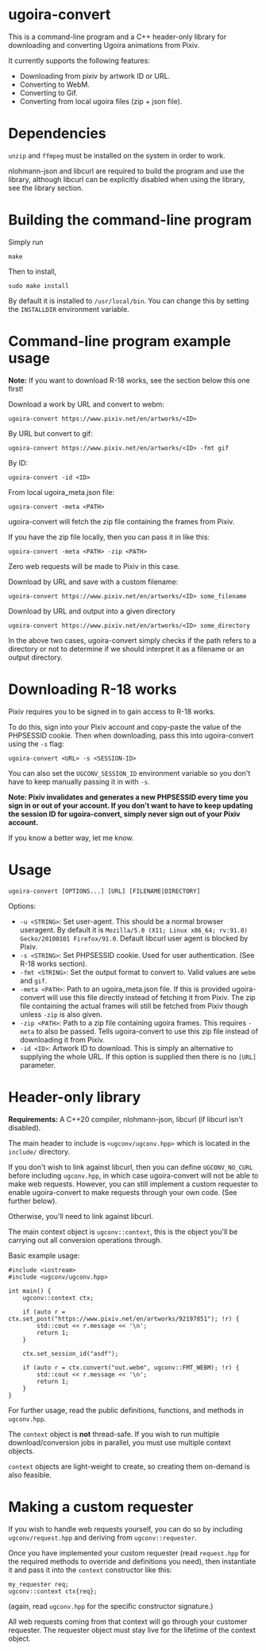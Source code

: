 # ugoira-convert

This is a command-line program and a C++ header-only library for downloading and converting Ugoira animations from Pixiv.

It currently supports the following features:

- Downloading from pixiv by artwork ID or URL.
- Converting to WebM.
- Converting to Gif.
- Converting from local ugoira files (zip + json file).

# Dependencies

`unzip` and `ffmpeg` must be installed on the system in order to work.

nlohmann-json and libcurl are required to build the program and use the library, although libcurl can be explicitly disabled when using the library, see the library section.

# Building the command-line program

Simply run

	make

Then to install,

	sudo make install

By default it is installed to `/usr/local/bin`. You can change this by setting the `INSTALLDIR` environment variable.

# Command-line program example usage

**Note:** If you want to download R-18 works, see the section below this one first!

Download a work by URL and convert to webm:

	ugoira-convert https://www.pixiv.net/en/artworks/<ID>

By URL but convert to gif:

	ugoira-convert https://www.pixiv.net/en/artworks/<ID> -fmt gif

By ID:

	ugoira-convert -id <ID>

From local ugoira_meta.json file:

	ugoira-convert -meta <PATH>

ugoira-convert will fetch the zip file containing the frames from Pixiv.

If you have the zip file locally, then you can pass it in like this:

	ugoira-convert -meta <PATH> -zip <PATH>

Zero web requests will be made to Pixiv in this case.

Download by URL and save with a custom filename:

	ugoira-convert https://www.pixiv.net/en/artworks/<ID> some_filename

Download by URL and output into a given directory

	ugoira-convert https://www.pixiv.net/en/artworks/<ID> some_directory

In the above two cases, ugoira-convert simply checks if the path refers to a directory or not to determine if we should interpret it as a filename or an output directory.

# Downloading R-18 works

Pixiv requires you to be signed in to gain access to R-18 works.

To do this, sign into your Pixiv account and copy-paste the value of the PHPSESSID cookie. Then when downloading, pass this into ugoira-convert using the `-s` flag:

	ugoira-convert <URL> -s <SESSION-ID>

You can also set the `UGCONV_SESSION_ID` environment variable so you don't have to keep manually passing it in with `-s`.

**Note: Pixiv invalidates and generates a new PHPSESSID every time you sign in or out of your account. If you don't want to have to keep updating the session ID for ugoira-convert, simply never sign out of your Pixiv account.**

If you know a better way, let me know.

# Usage

	ugoira-convert [OPTIONS...] [URL] [FILENAME|DIRECTORY]

Options:

- `-u <STRING>`: Set user-agent. This should be a normal browser useragent. By default it is `Mozilla/5.0 (X11; Linux x86_64; rv:91.0) Gecko/20100101 Firefox/91.0`. Default libcurl user agent is blocked by Pixiv.
- `-s <STRING>`: Set PHPSESSID cookie. Used for user authentication. (See R-18 works section).
- `-fmt <STRING>`: Set the output format to convert to. Valid values are `webm` and `gif`.
- `-meta <PATH>`: Path to an ugoira_meta.json file. If this is provided ugoira-convert will use this file directly instead of fetching it from Pixiv. The zip file containing the actual frames will still be fetched from Pixiv though unless `-zip` is also given.
- `-zip <PATH>`: Path to a zip file containing ugoira frames. This requires `-meta` to also be passed. Tells ugoira-convert to use this zip file instead of downloading it from Pixiv.
- `-id <ID>`: Artwork ID to download. This is simply an alternative to supplying the whole URL. If this option is supplied then there is no `[URL]` parameter.

# Header-only library

**Requirements:** A C++20 compiler, nlohmann-json, libcurl (if libcurl isn't disabled).

The main header to include is `<ugconv/ugconv.hpp>` which is located in the `include/` directory.

If you don't wish to link against libcurl, then you can define `UGCONV_NO_CURL` before including `ugconv.hpp`, in which case ugoira-convert will not be able to make web requests. However, you can still implement a custom requester to enable ugoira-convert to make requests through your own code. (See further below).

Otherwise, you'll need to link against libcurl.

The main context object is `ugconv::context`, this is the object you'll be carrying out all conversion operations through.

Basic example usage:

	#include <iostream>
	#include <ugconv/ugconv.hpp>

	int main() {
		ugconv::context ctx;
		
		if (auto r = ctx.set_post("https://www.pixiv.net/en/artworks/92197851"); !r) {
			std::cout << r.message << '\n';
			return 1;
		}
		
		ctx.set_session_id("asdf");
		
		if (auto r = ctx.convert("out.webm", ugconv::FMT_WEBM); !r) {
			std::cout << r.message << '\n';
			return 1;
		}
	}

For further usage, read the public definitions, functions, and methods in `ugconv.hpp`.

The `context` object is **not** thread-safe. If you wish to run multiple download/conversion jobs in parallel, you must use multiple context objects.

`context` objects are light-weight to create, so creating them on-demand is also feasible.

# Making a custom requester

If you wish to handle web requests yourself, you can do so by including `ugconv/request.hpp` and deriving from `ugconv::requester`.

Once you have implemented your custom requester (read `request.hpp` for the required methods to override and definitions you need), then instantiate it and pass it into the `context` constructor like this:

	my_requester req;
	ugconv::context ctx{req};

(again, read `ugconv.hpp` for the specific constructor signature.)

All web requests coming from that context will go through your customer requester. The requester object must stay live for the lifetime of the context object.
